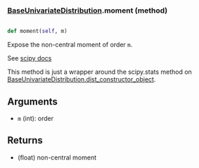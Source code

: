 ### [BaseUnivariateDistribution](BaseUnivariateDistribution.md).moment (method)


```py

def moment(self, m)

```



Expose the non-central moment of order `m`.

See [scipy docs](https://docs.scipy.org/doc/scipy/reference/generated/scipy.stats.rv_continuous.moment.html)

This method is just a wrapper around the scipy.stats method on
[BaseUnivariateDistribution.dist_constructor_object](BaseUnivariateDistribution.dist_constructor_object.md).

Arguments
----------
* `m` (int): order

Returns
---------
* (float) non-central moment

